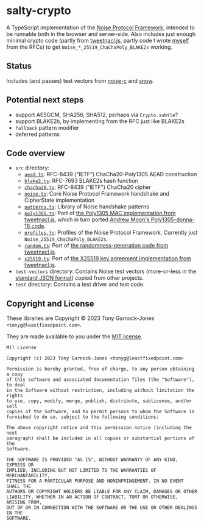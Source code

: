 # salty-crypto

A TypeScript implementation of the [Noise Protocol Framework](https://noiseprotocol.org/),
intended to be runnable both in the browser and server-side. Also includes just enough minimal
crypto code (partly from [tweetnacl.js](https://github.com/dchest/tweetnacl-js), partly code I
wrote [myself](https://leastfixedpoint.com/) from the RFCs) to get
`Noise_*_25519_ChaChaPoly_BLAKE2s` working.

## Status

Includes (and passes) test vectors from [noise-c](https://github.com/rweather/noise-c/) and
[snow](https://github.com/mcginty/snow/).

## Potential next steps

 - support AESGCM, SHA256, SHA512, perhaps via `Crypto.subtle`?
 - support BLAKE2b, by implementing from the RFC just like BLAKE2s
 - `fallback` pattern modifier
 - deferred patterns

## Code overview

 - `src` directory:
    - [`aead.ts`](src/aead.ts): RFC-8439 ("IETF") ChaCha20-Poly1305 AEAD construction
    - [`blake2.ts`](src/blake2.ts): RFC-7693 BLAKE2s hash function
    - [`chacha20.ts`](src/chacha20.ts): RFC-8439 ("IETF") ChaCha20 cipher
    - [`noise.ts`](src/noise.ts): Core Noise Protocol Framework handshake and CipherState
      implementation
    - [`patterns.ts`](src/patterns.ts): Library of Noise handshake patterns
    - [`poly1305.ts`](src/poly1305.ts): Port of [the Poly1305 MAC implementation from
      tweetnacl.js](https://github.com/dchest/tweetnacl-js/blob/6a9594a35a27f9c723c5f1c107e376d1c65c23b3/nacl-fast.js#L462-L817),
      which in turn ported [Andrew Moon's Poly1305-donna-16
      code](https://github.com/floodyberry/poly1305-donna/blob/e6ad6e091d30d7f4ec2d4f978be1fcfcbce72781/poly1305-donna-16.h).
    - [`profiles.ts`](src/profiles.ts): Profiles of the Noise Protocol Framework. Currently
      just `Noise_25519_ChaChaPoly_BLAKE2s`.
    - [`random.ts`](src/random.ts): Port of [the randomness-generation code from
      tweetnacl.js](https://github.com/dchest/tweetnacl-js/blob/6a9594a35a27f9c723c5f1c107e376d1c65c23b3/nacl-fast.js#L2363-L2389).
    - [`x25519.ts`](src/x25519.ts): Port of [the X25519 key agreement implementation from
      tweetnacl.js](https://github.com/dchest/tweetnacl-js/blob/6a9594a35a27f9c723c5f1c107e376d1c65c23b3/nacl-fast.js#L852-L1379).
 - `test-vectors` directory: Contains Noise test vectors (more-or-less in the [standard JSON
   format](https://github.com/noiseprotocol/noise_wiki/wiki/Test-vectors)) copied from other
   projects.
 - `test` directory: Contains a test driver and test code.

## Copyright and License

These libraries are Copyright © 2023 Tony Garnock-Jones `<tonyg@leastfixedpoint.com>`.

They are made available to you under the [MIT license](https://spdx.org/licenses/MIT.html).

    MIT License

    Copyright (c) 2023 Tony Garnock-Jones <tonyg@leastfixedpoint.com>

    Permission is hereby granted, free of charge, to any person obtaining a copy
    of this software and associated documentation files (the "Software"), to deal
    in the Software without restriction, including without limitation the rights
    to use, copy, modify, merge, publish, distribute, sublicense, and/or sell
    copies of the Software, and to permit persons to whom the Software is
    furnished to do so, subject to the following conditions:

    The above copyright notice and this permission notice (including the next
    paragraph) shall be included in all copies or substantial portions of the
    Software.

    THE SOFTWARE IS PROVIDED "AS IS", WITHOUT WARRANTY OF ANY KIND, EXPRESS OR
    IMPLIED, INCLUDING BUT NOT LIMITED TO THE WARRANTIES OF MERCHANTABILITY,
    FITNESS FOR A PARTICULAR PURPOSE AND NONINFRINGEMENT. IN NO EVENT SHALL THE
    AUTHORS OR COPYRIGHT HOLDERS BE LIABLE FOR ANY CLAIM, DAMAGES OR OTHER
    LIABILITY, WHETHER IN AN ACTION OF CONTRACT, TORT OR OTHERWISE, ARISING FROM,
    OUT OF OR IN CONNECTION WITH THE SOFTWARE OR THE USE OR OTHER DEALINGS IN THE
    SOFTWARE.
